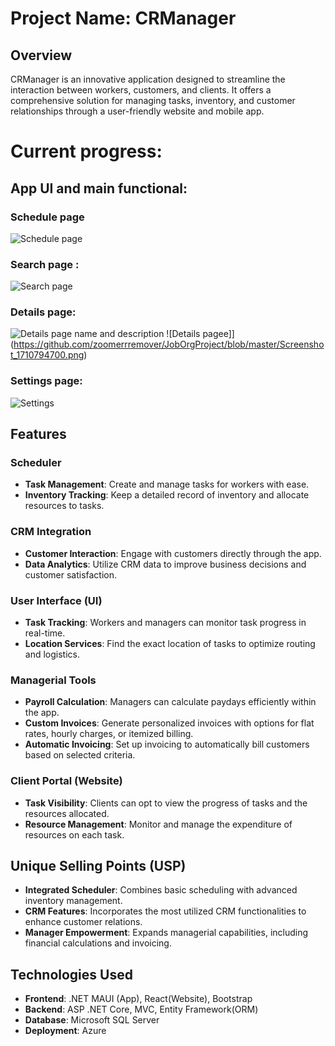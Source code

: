 # Project Name: CRManager

## Overview

CRManager is an innovative application designed to streamline the interaction between workers, customers, and clients. It offers a comprehensive solution for managing tasks, inventory, and customer relationships through a user-friendly website and mobile app.

# Current progress:

## App UI and main functional:
### Schedule page
![Schedule page](https://github.com/zoomerrremover/JobOrgProject/blob/master/Screenshot_1710794666%201.png)
### Search page :
![Search page](https://github.com/zoomerrremover/JobOrgProject/blob/master/Screenshot_1710794680%201.png)
### Details page:
![Details page name and description](https://github.com/zoomerrremover/JobOrgProject/blob/master/Screenshot_1710794697.png)
![Details pagee]](https://github.com/zoomerrremover/JobOrgProject/blob/master/Screenshot_1710794700.png)
### Settings page:
![Settings](https://github.com/zoomerrremover/JobOrgProject/blob/master/Screenshot_1710794721%201.png)
## Features
### Scheduler

- **Task Management**: Create and manage tasks for workers with ease.
- **Inventory Tracking**: Keep a detailed record of inventory and allocate resources to tasks.

### CRM Integration

- **Customer Interaction**: Engage with customers directly through the app.
- **Data Analytics**: Utilize CRM data to improve business decisions and customer satisfaction.

### User Interface (UI)

- **Task Tracking**: Workers and managers can monitor task progress in real-time.
- **Location Services**: Find the exact location of tasks to optimize routing and logistics.

### Managerial Tools

- **Payroll Calculation**: Managers can calculate paydays efficiently within the app.
- **Custom Invoices**: Generate personalized invoices with options for flat rates, hourly charges, or itemized billing.
- **Automatic Invoicing**: Set up invoicing to automatically bill customers based on selected criteria.

### Client Portal (Website)

- **Task Visibility**: Clients can opt to view the progress of tasks and the resources allocated.
- **Resource Management**: Monitor and manage the expenditure of resources on each task.

## Unique Selling Points (USP)

- **Integrated Scheduler**: Combines basic scheduling with advanced inventory management.
- **CRM Features**: Incorporates the most utilized CRM functionalities to enhance customer relations.
- **Manager Empowerment**: Expands managerial capabilities, including financial calculations and invoicing.

## Technologies Used

- **Frontend**: .NET MAUI (App), React(Website), Bootstrap
- **Backend**:  ASP .NET Core, MVC, Entity Framework(ORM)
- **Database**: Microsoft SQL Server
- **Deployment**: Azure
